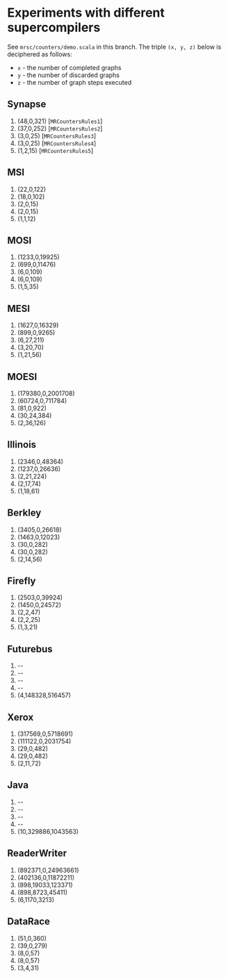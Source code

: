 # Experiments with different supercompilers

See `mrsc/counters/demo.scala` in this branch. The triple `(x, y, z)` below is deciphered as follows:

* `x` - the number of completed graphs
* `y` - the number of discarded graphs
* `z` - the number of graph steps executed

## Synapse
1. (48,0,321) [`MRCountersRules1`]
2. (37,0,252) [`MRCountersRules2`]
3. (3,0,25)   [`MRCountersRules3`]
4. (3,0,25) [`MRCountersRules4`]
5. (1,2,15) [`MRCountersRules5`]

## MSI
1. (22,0,122)
2. (18,0,102)
3. (2,0,15)
4. (2,0,15)
5. (1,1,12)

## MOSI
1. (1233,0,19925)
2. (699,0,11476)
3. (6,0,109)
4. (6,0,109)
5. (1,5,35)

## MESI
1. (1627,0,16329)
2. (899,0,9265)
3. (6,27,211)
4. (3,20,70)
5. (1,21,56)

## MOESI
1. (179380,0,2001708)
2. (60724,0,711784)
3. (81,0,922)
4. (30,24,384)
5. (2,36,126)

## Illinois
1. (2346,0,48364)
2. (1237,0,26636)
3. (2,21,224)
4. (2,17,74)
5. (1,18,61)

## Berkley
1. (3405,0,26618)
2. (1463,0,12023)
3. (30,0,282)
4. (30,0,282)
5. (2,14,56)

## Firefly
1. (2503,0,39924)
2. (1450,0,24572)
3. (2,2,47)
4. (2,2,25)
5. (1,3,21)

## Futurebus
1. --
2. --
3. --
4. --
5. (4,148328,516457)

## Xerox
1. (317569,0,5718691)
2. (111122,0,2031754)
3. (29,0,482)
4. (29,0,482)
5. (2,11,72)

## Java
1. --
2. --
3. --
4. --
5. (10,329886,1043563)

## ReaderWriter
1. (892371,0,24963661)
2. (402136,0,11872211)
3. (898,19033,123371)
4. (898,8723,45411)
5. (6,1170,3213)

## DataRace
1. (51,0,360)
2. (39,0,279)
3. (8,0,57)
4. (8,0,57)
5. (3,4,31)

